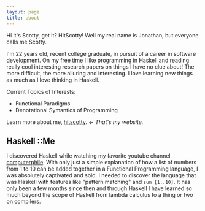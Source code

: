 ```yaml
---
layout: page
title: about
---
```


<p class="message">
  Hi it's Scotty, get it? HitScotty! Well my real name is Jonathan, but everyone calls me Scotty.
</p>

I'm 22 years old, recent college graduate, in pursuit of a career in software development. On my free time I like programming in Haskell
and reading really cool interesting research papers on things I have no clue about! The more difficult, the more alluring and interesting. I love learning new things as much as I love thinking in Haskell.

Current Topics of Interests:

* Functional Paradigms
* Denotational Symantics of Programming

Learn more about me, [hitscotty](https://hitscotty.github.io/).  *<- That's my website.*

## Haskell ::Me

I discovered Haskell while watching my favorite youtube channel [computerphile](https://www.youtube.com/watch?v=sqV3pL5x8PI). With only just a simple explanation of how a list of numbers
from 1 to 10 can be added together in a Functional Programming language, I was absolutely captivated and sold. I needed to discover the language that was Haskell with features like "pattern matching" and ```sum [1..10]```. It has only been a few months since then and through Haskell I have learned so much beyond the scope of Haskell from lambda calculus to a thing or two on compilers.
